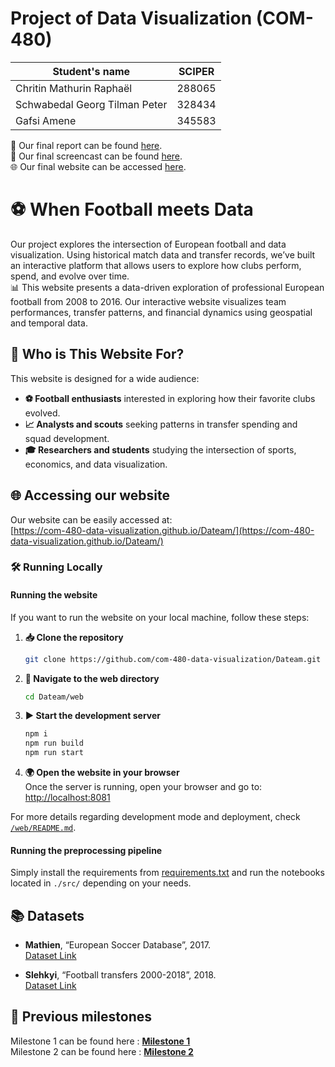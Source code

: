 # Project of Data Visualization (COM-480)

| Student's name | SCIPER |
| -------------- | ------ |
| Chritin Mathurin Raphaël | 288065 |
| Schwabedal Georg Tilman Peter | 328434 |
| Gafsi Amene| 345583 |


📄 Our final report can be found [here](com-480_process_book.pdf).  
🎥 Our final screencast can be found [here](screencast.mp4).  
🌐 Our final website can be accessed [here](https://com-480-data-visualization.github.io/Dateam/).  

# ⚽ When Football meets Data  
Our project explores the intersection of European football and data visualization. Using historical match data and transfer records, we’ve built an interactive platform that allows users to explore how clubs perform, spend, and evolve over time.  
📊 This website presents a data-driven exploration of professional European football from 2008 to 2016. Our interactive website visualizes team performances, transfer patterns, and financial dynamics using geospatial and temporal data.

## 👥 Who is This Website For?
This website is designed for a wide audience:
- **⚽ Football enthusiasts** interested in exploring how their favorite clubs evolved.
- **📈 Analysts and scouts** seeking patterns in transfer spending and squad development.
- **🎓 Researchers and students** studying the intersection of sports, economics, and data visualization.

## 🌐 Accessing our website
Our website can be easily accessed at:  
[https://com-480-data-visualization.github.io/Dateam/](https://com-480-data-visualization.github.io/Dateam/)

### 🛠️ Running Locally

#### Running the website

If you want to run the website on your local machine, follow these steps:
1. **📥 Clone the repository**  
   ```bash
   git clone https://github.com/com-480-data-visualization/Dateam.git
2. **📂 Navigate to the web directory**  
   ```bash
   cd Dateam/web
3. **▶️ Start the development server**  
   ```bash
   npm i
   npm run build
   npm run start
4. **🌍 Open the website in your browser**  
   Once the server is running, open your browser and go to:  
   [http://localhost:8081](http://localhost:8081)


For more details regarding development mode and deployment, check [`/web/README.md`](web/README.md).

#### Running the preprocessing pipeline

Simply install the requirements from [requirements.txt](./requirements.txt) and run the notebooks located in `./src/` depending on your needs.

## 📚 Datasets
- **Mathien**, “European Soccer Database”, 2017.  
   [Dataset Link](https://www.kaggle.com/datasets/hugomathien/soccer)

- **Slehkyi**, “Football transfers 2000-2018”, 2018.  
   [Dataset Link](https://www.kaggle.com/code/slehkyi/football-transfers-2000-2018)



## 📔 Previous milestones

Milestone 1 can be found here : [**Milestone 1**](/milestones/milestone1.md)  
Milestone 2 can be found here : [**Milestone 2**](/milestones/milestone2.md)  
